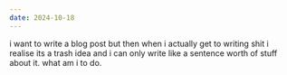 ```yaml
---
date: 2024-10-18
---
```


i want to write a blog post but then when i actually get to writing shit i realise its a trash idea and i can only write like a sentence worth of stuff about it. what am i to do.
